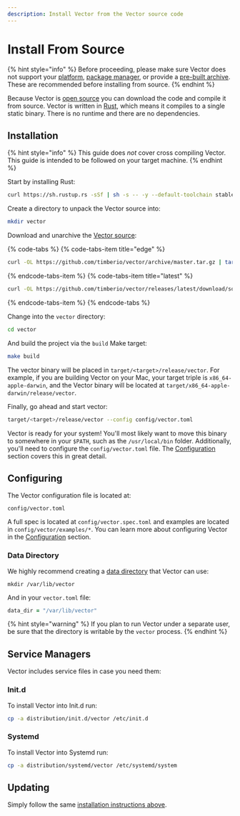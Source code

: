 ```yaml
---
description: Install Vector from the Vector source code
---
```


# Install From Source

{% hint style="info" %}
Before proceeding, please make sure Vector does not support your
[platform][docs.platforms], [package manager][docs.package_managers], or provide a
[pre-built archive][docs.from_archives]. These are recommended before
installing from source.
{% endhint %}

Because Vector is [open source][url.vector_repo] you can download the code and
compile it from source. Vector is written in [Rust][url.rust], which means it
compiles to a single static binary. There is no runtime and there are no
dependencies.

## Installation

{% hint style="info" %}
This guide does _not_ cover cross compiling Vector. This guide is intended
to be followed on your target machine.
{% endhint %}

Start by installing Rust:

```bash
curl https://sh.rustup.rs -sSf | sh -s -- -y --default-toolchain stable
```

Create a directory to unpack the Vector source into:

```bash
mkdir vector
```

Download and unarchive the [Vector source](https://github.com/timberio/vector):

{% code-tabs %}
{% code-tabs-item title="edge" %}
```bash
curl -OL https://github.com/timberio/vector/archive/master.tar.gz | tar -xzf - --directory="vector"
```
{% endcode-tabs-item %}
{% code-tabs-item title="latest" %}
```bash
curl -OL https://github.com/timberio/vector/releases/latest/download/source.tar.gz | tar -xzf --directory="vector"
```
{% endcode-tabs-item %}
{% endcode-tabs %}

Change into the `vector` directory:

```bash
cd vector
```

And build the project via the `build` Make target:

```bash
make build
```

The vector binary will be placed in `target/<target>/release/vector`.
For example, if you are building Vector on your Mac, your target triple
is `x86_64-apple-darwin`, and the Vector binary will be located at
`target/x86_64-apple-darwin/release/vector`.

Finally, go ahead and start vector:

```bash
target/<target>/release/vector --config config/vector.toml
```

Vector is ready for your system! You'll most likely want to move this
binary to somewhere in your `$PATH`, such as the `/usr/local/bin` folder.
Additionally, you'll need to configure the `config/vector.toml` file.
The [Configuration][docs.configuration] section covers this in
great detail.

## Configuring

The Vector configuration file is located at:

```
config/vector.toml
```

A full spec is located at `config/vector.spec.toml` and examples are
located in `config/vector/examples/*`. You can learn more about configuring
Vector in the [Configuration][docs.configuration] section.

### Data Directory

We highly recommend creating a [data directory][docs.data_directory] that Vector
can use:

```
mkdir /var/lib/vector
```

And in your `vector.toml` file:

```coffeescript
data_dir = "/var/lib/vector"
```

{% hint style="warning" %}
If you plan to run Vector under a separate user, be sure that the directory
is writable by the `vector` process.
{% endhint %}

## Service Managers

Vector includes service files in case you need them:

### Init.d

To install Vector into Init.d run:

```bash
cp -a distribution/init.d/vector /etc/init.d
```

### Systemd

To install Vector into Systemd run:

```bash
cp -a distribution/systemd/vector /etc/systemd/system
```

## Updating

Simply follow the same [installation instructions above](#installation).


[docs.configuration]: ../../../usage/configuration
[docs.data_directory]: ../../../usage/configuration/README.md#data-directory
[docs.from_archives]: ../../../setup/installation/manual/from-archives.md
[docs.package_managers]: ../../../setup/installation/package-managers
[docs.platforms]: ../../../setup/installation/platforms
[url.rust]: https://www.rust-lang.org/
[url.vector_repo]: https://github.com/timberio/vector
